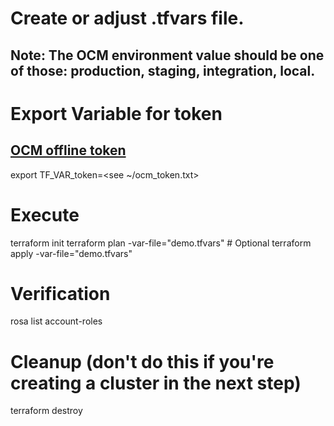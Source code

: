 # Create or adjust .tfvars file.
## Note: The OCM environment value should be one of those: production, staging, integration, local.

# Export Variable for token
## [OCM offline token](https://console.redhat.com/openshift/token)
export TF_VAR_token=<see ~/ocm_token.txt>

# Execute
terraform init
terraform plan -var-file="demo.tfvars" # Optional
terraform apply -var-file="demo.tfvars"


# Verification
rosa list account-roles

# Cleanup (don't do this if you're creating a cluster in the next step)
terraform destroy
